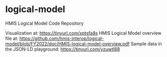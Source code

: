 logical-model
=============

HMIS Logical Model Code Repository

Visualization at: https://tinyurl.com/xptsfa8s
HMIS Logical Model overview file at: https://github.com/hmis-interop/logical-model/blob/FY2022/doc/HMIS-logical-model-overview.pdf
Sample data in the JSON-LD playground: https://tinyurl.com/yzuwtl88
